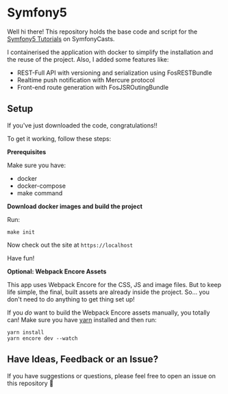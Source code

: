 # Symfony5

Well hi there! This repository holds the base code and script
for the [Symfony5 Tutorials](https://symfonycasts.com/tracks/symfony) on SymfonyCasts.

I containerised the application with docker to simplify the installation and the reuse of the project. Also, I added some features like:
* REST-Full API with versioning and serialization using FosRESTBundle
* Realtime push notification with Mercure protocol
* Front-end route generation with FosJSROutingBundle

## Setup

If you've just downloaded the code, congratulations!!

To get it working, follow these steps:

**Prerequisites**

Make sure you have:
    
* docker
* docker-compose
* make command

**Download docker images and build the project**

Run:

```
make init
```

Now check out the site at `https://localhost`

Have fun!

**Optional: Webpack Encore Assets**

This app uses Webpack Encore for the CSS, JS and image files. But
to keep life simple, the final, built assets are already inside the
project. So... you don't need to do anything to get thing set up!

If you *do* want to build the Webpack Encore assets manually, you
totally can! Make sure you have [yarn](https://yarnpkg.com/lang/en/)
installed and then run:

```
yarn install
yarn encore dev --watch
```

## Have Ideas, Feedback or an Issue?

If you have suggestions or questions, please feel free to
open an issue on this repository 🙂
